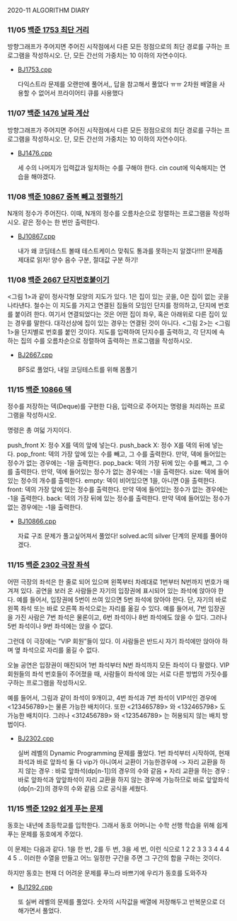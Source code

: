 2020-11 ALGORITHM DIARY

### 11/05 [백준 1753 최단 거리](https://www.acmicpc.net/problem/1753)

방향그래프가 주어지면 주어진 시작점에서 다른 모든 정점으로의 최단 경로를 구하는 프로그램을 작성하시오. 단, 모든 간선의 가중치는 10 이하의 자연수이다.
- [BJ1753.cpp](https://github.com/Seulwoo/DailyStudy/blob/main/Algorithm/2020-11/BJ1753.cpp)

    다익스트라 문제를 오랜만에 풀어서,, 답을 참고해서 풀었다 ㅠㅠ 2차원 배열을 사용할 수 없어서 프라이어티 큐를 사용했다

### 11/07 [백준 1476 날짜 계산](https://www.acmicpc.net/problem/1476)

방향그래프가 주어지면 주어진 시작점에서 다른 모든 정점으로의 최단 경로를 구하는 프로그램을 작성하시오. 단, 모든 간선의 가중치는 10 이하의 자연수이다.
- [BJ1476.cpp](https://github.com/Seulwoo/DailyStudy/blob/main/Algorithm/2020-11/BJ1476.cpp)

    세 수의 나머지가 입력값과 일치하는 수를 구해야 한다. cin cout에 익숙해지는 연습을 해야겠다.
    
### 11/08 [백준 10867 중복 빼고 정렬하기](https://www.acmicpc.net/problem/10876)

N개의 정수가 주어진다. 이때, N개의 정수를 오름차순으로 정렬하는 프로그램을 작성하시오. 같은 정수는 한 번만 출력한다.
- [BJ10867.cpp](https://github.com/Seulwoo/DailyStudy/blob/main/Algorithm/2020-11/BJ10867.cpp)

    내가 왜 코딩테스트 볼때 테스트케이스 맞춰도 통과를 못하는지 알겠다!!!! 문제좀 제대로 읽자! 양수 음수 구분, 절대값 구분 하기!
    
    
### 11/08 [백준 2667 단지번호붙이기](https://www.acmicpc.net/problem/2667)

<그림 1>과 같이 정사각형 모양의 지도가 있다. 1은 집이 있는 곳을, 0은 집이 없는 곳을 나타낸다. 철수는 이 지도를 가지고 연결된 집들의 모임인 단지를 정의하고, 단지에 번호를 붙이려 한다. 여기서 연결되었다는 것은 어떤 집이 좌우, 혹은 아래위로 다른 집이 있는 경우를 말한다. 대각선상에 집이 있는 경우는 연결된 것이 아니다. <그림 2>는 <그림 1>을 단지별로 번호를 붙인 것이다. 지도를 입력하여 단지수를 출력하고, 각 단지에 속하는 집의 수를 오름차순으로 정렬하여 출력하는 프로그램을 작성하시오.

- [BJ2667.cpp](https://github.com/Seulwoo/DailyStudy/blob/main/Algorithm/2020-11/BJ2667.cpp)

    BFS로 풀었다, 내일 코딩테스트를 위해 몸풀기
    
    
### 11/15 [백준 10866 덱](https://www.acmicpc.net/problem/10866)

정수를 저장하는 덱(Deque)를 구현한 다음, 입력으로 주어지는 명령을 처리하는 프로그램을 작성하시오.

명령은 총 여덟 가지이다.

push_front X: 정수 X를 덱의 앞에 넣는다.
push_back X: 정수 X를 덱의 뒤에 넣는다.
pop_front: 덱의 가장 앞에 있는 수를 빼고, 그 수를 출력한다. 만약, 덱에 들어있는 정수가 없는 경우에는 -1을 출력한다.
pop_back: 덱의 가장 뒤에 있는 수를 빼고, 그 수를 출력한다. 만약, 덱에 들어있는 정수가 없는 경우에는 -1을 출력한다.
size: 덱에 들어있는 정수의 개수를 출력한다.
empty: 덱이 비어있으면 1을, 아니면 0을 출력한다.
front: 덱의 가장 앞에 있는 정수를 출력한다. 만약 덱에 들어있는 정수가 없는 경우에는 -1을 출력한다.
back: 덱의 가장 뒤에 있는 정수를 출력한다. 만약 덱에 들어있는 정수가 없는 경우에는 -1을 출력한다.

- [BJ10866.cpp](https://github.com/Seulwoo/DailyStudy/blob/main/Algorithm/2020-11/BJ10866.cpp)

    자료 구조 문제가 풀고싶어져서 풀었다! solved.ac의 silver 단계의 문제를 풀어야겠다.
    
### 11/15 [백준 2302 극장 좌석](https://www.acmicpc.net/problem/2302)

어떤 극장의 좌석은 한 줄로 되어 있으며 왼쪽부터 차례대로 1번부터 N번까지 번호가 매겨져 있다. 공연을 보러 온 사람들은 자기의 입장권에 표시되어 있는 좌석에 앉아야 한다. 예를 들어서, 입장권에 5번이 쓰여 있으면 5번 좌석에 앉아야 한다. 단, 자기의 바로 왼쪽 좌석 또는 바로 오른쪽 좌석으로는 자리를 옮길 수 있다. 예를 들어서, 7번 입장권을 가진 사람은 7번 좌석은 물론이고, 6번 좌석이나 8번 좌석에도 앉을 수 있다. 그러나 5번 좌석이나 9번 좌석에는 앉을 수 없다.

그런데 이 극장에는 “VIP 회원”들이 있다. 이 사람들은 반드시 자기 좌석에만 앉아야 하며 옆 좌석으로 자리를 옮길 수 없다.

오늘 공연은 입장권이 매진되어 1번 좌석부터 N번 좌석까지 모든 좌석이 다 팔렸다. VIP 회원들의 좌석 번호들이 주어졌을 때, 사람들이 좌석에 앉는 서로 다른 방법의 가짓수를 구하는 프로그램을 작성하시오.

예를 들어서, 그림과 같이 좌석이 9개이고, 4번 좌석과 7번 좌석이 VIP석인 경우에 <123456789>는 물론 가능한 배치이다. 또한 <213465789> 와 <132465798> 도 가능한 배치이다. 그러나 <312456789> 와 <123546789> 는 허용되지 않는 배치 방법이다.

- [BJ2302.cpp](https://github.com/Seulwoo/DailyStudy/blob/main/Algorithm/2020-11/BJ2302.cpp)

    실버 레벨의 Dynamic Programming 문제를 풀었다. 1번 좌석부터 시작하여, 현재 좌석과 바로 앞좌석 둘 다 vip가 아니여서 교환이 가능한경우에 -> 자리 교환을 하지 않는 경우 : 바로 앞좌석(dp[n-1])의 경우의 수와 같음 + 자리 교환을 하는 경우 : 바로 앞좌석과 앞앞좌석이 자리 교환을 하지 않는 경우에 가능하므로 바로 앞앞좌석(dp[n-2])의 경우의 수와 같음 으로 공식을 세웠다.
    
### 11/15 [백준 1292 쉽게 푸는 문제](https://www.acmicpc.net/problem/1292)

동호는 내년에 초등학교를 입학한다. 그래서 동호 어머니는 수학 선행 학습을 위해 쉽게 푸는 문제를 동호에게 주었다.

이 문제는 다음과 같다. 1을 한 번, 2를 두 번, 3을 세 번, 이런 식으로 1 2 2 3 3 3 4 4 4 4 5 .. 이러한 수열을 만들고 어느 일정한 구간을 주면 그 구간의 합을 구하는 것이다.

하지만 동호는 현재 더 어려운 문제를 푸느라 바쁘기에 우리가 동호를 도와주자

- [BJ1292.cpp](https://github.com/Seulwoo/DailyStudy/blob/main/Algorithm/2020-11/BJ1292.cpp)

    또 실버 레벨의 문제를 풀었다. 숫자의 시작값을 배열에 저장해두고 반복문으로 더해가면서 풀었다.
